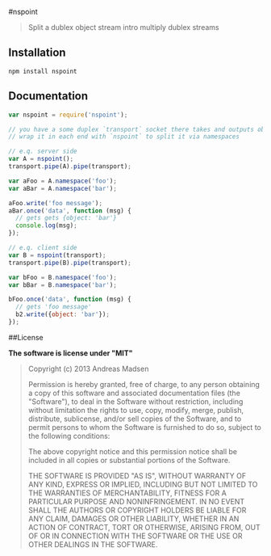 #nspoint

> Split a dublex object stream intro multiply dublex streams

## Installation

```sheel
npm install nspoint
```

## Documentation

```javascript
var nspoint = require('nspoint');

// you have a some duplex `transport` socket there takes and outputs objects
// wrap it in each end with `nspoint` to split it via namespaces

// e.q. server side
var A = nspoint();
transport.pipe(A).pipe(transport);

var aFoo = A.namespace('foo');
var aBar = A.namespace('bar');

aFoo.write('foo message');
aBar.once('data', function (msg) {
  // gets gets {object: 'bar'}
  console.log(msg);
});

// e.q. client side
var B = nspoint(transport);
transport.pipe(B).pipe(transport);

var bFoo = B.namespace('foo');
var bBar = B.namespace('bar');

bFoo.once('data', function (msg) {
  // gets 'foo message'
  b2.write({object: 'bar'});
});
```

##License

**The software is license under "MIT"**

> Copyright (c) 2013 Andreas Madsen
>
> Permission is hereby granted, free of charge, to any person obtaining a copy
> of this software and associated documentation files (the "Software"), to deal
> in the Software without restriction, including without limitation the rights
> to use, copy, modify, merge, publish, distribute, sublicense, and/or sell
> copies of the Software, and to permit persons to whom the Software is
> furnished to do so, subject to the following conditions:
>
> The above copyright notice and this permission notice shall be included in
> all copies or substantial portions of the Software.
>
> THE SOFTWARE IS PROVIDED "AS IS", WITHOUT WARRANTY OF ANY KIND, EXPRESS OR
> IMPLIED, INCLUDING BUT NOT LIMITED TO THE WARRANTIES OF MERCHANTABILITY,
> FITNESS FOR A PARTICULAR PURPOSE AND NONINFRINGEMENT. IN NO EVENT SHALL THE
> AUTHORS OR COPYRIGHT HOLDERS BE LIABLE FOR ANY CLAIM, DAMAGES OR OTHER
> LIABILITY, WHETHER IN AN ACTION OF CONTRACT, TORT OR OTHERWISE, ARISING FROM,
> OUT OF OR IN CONNECTION WITH THE SOFTWARE OR THE USE OR OTHER DEALINGS IN
> THE SOFTWARE.
